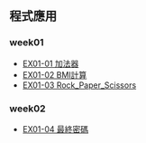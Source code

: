 ## 程式應⽤

### week01
+ [EX01-01 加法器](EX01_01_加法器.ipynb)
+ [EX01-02 BMI計算](EX01_02_BMI_計算_.ipynb)
+ [EX01-03 Rock_Paper_Scissors](EX01_03_Rock_Paper_Scissors_.ipynb)

### week02
+ [EX01-04 最終密碼](EX01_04_終極密碼.ipynb)
